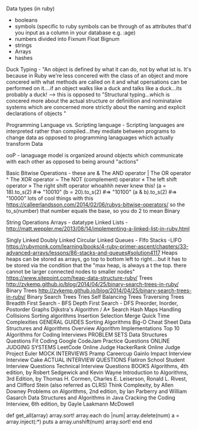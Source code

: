 Data types (in ruby)
  - booleans
  - symbols (specific to ruby symbols can be through of as attributes that'd you input as a column in your database e.g. :age)
  - numbers
    divided into
        Fixnum
        Float
        Bignum
  - strings
  - Arrays
  - hashes

Duck Typing - "An object is defined by what it can do, not by what ist is. It's because in Ruby we're less concered with the class of an object and more concered with what methods are called on it and what opersations can be performed on it....if an object walks like a duck and talks like a duck...its probably a duck! --> this is opposed to "Structural typing...which is concered more about the actual structure or definiition and nominataive systems which are concerned more strictly about the naming and explicit declarations of objects "

Programming Language vs. Scripting language -
  Scripting languages are interpreted rather than compiled...they mediate between programs to change data as opposed to programming lanaguages which actually transform Data

  ooP - lanaguage model is organized around objects which communicate with each other as opposed to being around "actions"

  Basic Bitwise Operations - these are &	The AND operator
  |	The OR operator
  ^	The XOR operator
  ~	The NOT (complement) operator
  «	The left shift operator
  »	The right shift operator
  whoahhh never knew this!
  (a = 18).to_s(2)     #=> "10010"
  (b = 20).to_s(2)     #=> "10100"
  (a & b).to_s(2)      #=> "10000"
  lots of cool things with this
  https://calleerlandsson.com/2014/02/06/rubys-bitwise-operators/
  so the to_s(number) that number equals the base, so you do 2 to mean Binary

String Operations
Arrays - datatype
Linked Lists -
  http://matt.weppler.me/2013/08/14/implementing-a-linked-list-in-ruby.html

Singly Linked
Doubly Linked
Circular Linked
Queues - FIfo
Stacks -LIFO
  https://rubymonk.com/learning/books/4-ruby-primer-ascent/chapters/33-advanced-arrays/lessons/86-stacks-and-queues#solution4117
Heaps
  heaps can be stored as arrays, go top to bottom left to right....but it has to be stored via the condition that the "max heap, is always a t the top. there cannot be larger connected nodes to smaller nodes"
  https://www.sitepoint.com/heap-data-structure-ruby/
Trees
  http://zvkemp.github.io/blog/2014/04/25/binary-search-trees-in-ruby/
Binary Trees
  http://zvkemp.github.io/blog/2014/04/25/binary-search-trees-in-ruby/
Binary Search Trees
Tries
Self Balancing Trees
Traversing Trees
Breadth First Search - BFS
Depth First Search - DFS
Preorder, Inorder, Postorder
Graphs
Dijkstra's Algorithm / A* Search
Hash Maps
Handling Collisions
Sorting algorithms
Insertion
Selection
Merge
Quick
Time Complexities
GENERAL GUIDES
Sorting Algorithms
Big-O Cheat Sheet
Data Structures and Algorithms Overview
Algorithm Implementations
Top 10 Algorithms for Coding Interviews
PROBLEM SETS
Data Structures Questions
Fit Coding
Google CodeJam Practice Questions
ONLINE JUDGING SYSTEMS
LeetCode Online Judge
HackerRank Online Judge
Project Euler
MOCK INTERVIEWS
Pramp
Careercup
Gainlo
Impact Interview
Interview Cake
ACTUAL INTERVIEW QUESTIONS
Flatiron School Student Interview Questions
Technical Interview Questions
BOOKS
Algorithms, 4th edition, by Robert Sedgewick and Kevin Wayne
Introduction to Algorithms, 3rd Edition, by Thomas H. Cormen, Charles E. Leiserson, Ronald L. Rivest, and Clifford Stein (also referred as CLRS)
Think Complexity, by Allen Downey
Problems on Algorithms, 2nd edition, by Ian Parberry and William Gasarch
Data Structures and Algorithms in Java
Cracking the Coding Interview, 6th edition, by Gayle Laakmann McDowell

def get_all(array)
array.sort!
  array.each do |num|
    array.delete(num)
    a = array.inject(:*)
    puts a
    array.unshift(num)
    array.sort!
  end
end

